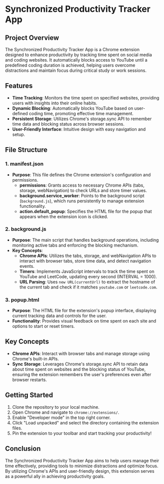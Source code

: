 # Synchronized Productivity Tracker App

## Project Overview
The Synchronized Productivity Tracker App is a Chrome extension designed to enhance productivity by tracking time spent on social media and coding websites. It automatically blocks access to YouTube until a predefined coding duration is achieved, helping users overcome distractions and maintain focus during critical study or work sessions.

## Features
- **Time Tracking**: Monitors the time spent on specified websites, providing users with insights into their online habits.
- **Dynamic Blocking**: Automatically blocks YouTube based on user-defined coding time, promoting effective time management.
- **Persistent Storage**: Utilizes Chrome's storage.sync API to remember time data and blocking status across browser sessions.
- **User-Friendly Interface**: Intuitive design with easy navigation and setup.

## File Structure
### 1. **manifest.json**
   - **Purpose**: This file defines the Chrome extension's configuration and permissions.
      - **permissions**: Grants access to necessary Chrome APIs (tabs, storage, webNavigation) to check URLs and store timer values.
      - **background.service_worker**: Points to the background script (`background.js`), which runs persistently to manage extension functionality.
      - **action.default_popup**: Specifies the HTML file for the popup that appears when the extension icon is clicked.

### 2. **background.js**
   - **Purpose**: The main script that handles background operations, including monitoring active tabs and enforcing the blocking mechanism.
   - **Key Concepts**:
      - **Chrome APIs**: Utilizes the tabs, storage, and webNavigation APIs to interact with browser tabs, store time data, and detect navigation events.
      - **Timers**: Implements JavaScript intervals to track the time spent on YouTube and LeetCode, updating every second (INTERVAL = 1000).
      - **URL Parsing**: Uses `new URL(currentUrl)` to extract the hostname of the current tab and check if it matches `youtube.com` or `leetcode.com`.

### 3. **popup.html**
   - **Purpose**: The HTML file for the extension's popup interface, displaying current tracking data and controls for the user.
   - **Functionality**: Provides visual feedback on time spent on each site and options to start or reset timers.

## Key Concepts
- **Chrome APIs**: Interact with browser tabs and manage storage using Chrome's built-in APIs.
- **Sync Storage**: Leverages Chrome's storage.sync API to retain data about time spent on websites and the blocking status of YouTube, ensuring the extension remembers the user's preferences even after browser restarts.

## Getting Started
1. Clone the repository to your local machine.
2. Open Chrome and navigate to `chrome://extensions/`.
3. Enable "Developer mode" in the top right corner.
4. Click "Load unpacked" and select the directory containing the extension files.
5. Pin the extension to your toolbar and start tracking your productivity!

## Conclusion
The Synchronized Productivity Tracker App aims to help users manage their time effectively, providing tools to minimize distractions and optimize focus. By utilizing Chrome's APIs and user-friendly design, this extension serves as a powerful ally in achieving productivity goals.

